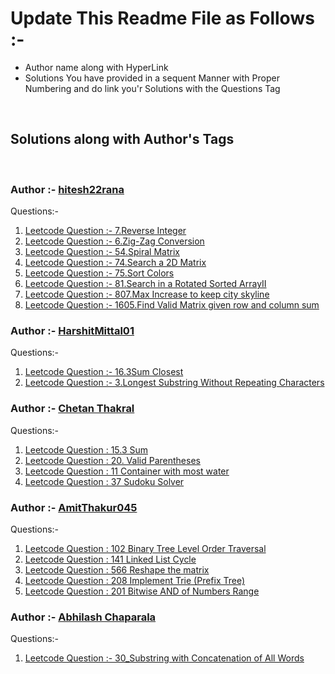 # Update This Readme File as Follows :-

<ul>
    <li>Author name along with HyperLink</li>
    <li>Solutions You have provided in a sequent Manner with Proper Numbering and do link you'r Solutions with the Questions Tag</li>
</ul>
<br>

## Solutions along with Author's Tags

<br>

### Author :- [hitesh22rana](https://github.com/hitesh22rana)

Questions:-

1. [Leetcode Question :- 7.Reverse Integer](7_Reverse_integer.cpp)
2. [Leetcode Question :- 6.Zig-Zag Conversion](6_Zig-Zag_conversion.cpp)
3. [Leetcode Question :- 54.Spiral Matrix](54_SPiral_Matrix.cpp)
4. [Leetcode Question :- 74.Search a 2D Matrix](74_Search_a_2D_Matrix.cpp)
5. [Leetcode Question :- 75.Sort Colors](75_Sort_Colors.cpp)
6. [Leetcode Question :- 81.Search in a Rotated Sorted ArrayII](81_Search_in_Rotated_Sorted_ArrayII.cpp)
7. [Leetcode Question :- 807.Max Increase to keep city skyline](807_Max_Increase_to_keep_city_skyline.cpp)
8. [Leetcode Question :- 1605.Find Valid Matrix given row and column sum](1605_Find_valid_matrix_given_row_and_column_sum.cpp)

### Author :- [HarshitMittal01](https://github.com/HarshitMittal01)

Questions:-

1. [Leetcode Question :- 16.3Sum Closest](16_3Sum_Closest.cpp)
2. [Leetcode Question :- 3.Longest Substring Without Repeating Characters](3_Longest_Substring_Without_Repeating_Characters.cpp)

### Author :- [Chetan Thakral](https://github.com/chetan-2002)

Questions:-

1. [Leetcode Question : 15.3 Sum](15.3-sum.cpp)
2. [Leetcode Question : 20. Valid Parentheses](20.valid-parentheses.cpp)
3. [Leetcode Question : 11 Container with most water](11.container-with-most-water.cpp)
4. [Leetcode Question : 37 Sudoku Solver](37.sudoku-solver.cpp)


### Author :- [AmitThakur045](https://github.com/AmitThakur045)

Questions:-

1. [Leetcode Question : 102 Binary Tree Level Order Traversal](102_Binary_Tree_Level_Order_Traversal.cpp)
2. [Leetcode Question : 141 Linked List Cycle](141_Linked_List_Cycle.cpp)
3. [Leetcode Question : 566 Reshape the matrix](566_Reshape_the_matrix.cpp)
4. [Leetcode Question : 208 Implement Trie (Prefix Tree)](208_Implement_Trie_(Prefix_Tree).cpp)
5. [Leetcode Question : 201 Bitwise AND of Numbers Range](201_Bitwise_AND_of_Numbers_Range.cpp)

### Author :- [Abhilash Chaparala](https://github.com/abhilashchaparala)

Questions:-

1. [Leetcode Question :- 30_Substring with Concatenation of All Words](30_Substring_with_Concatenation_of_All_Words.cpp)
